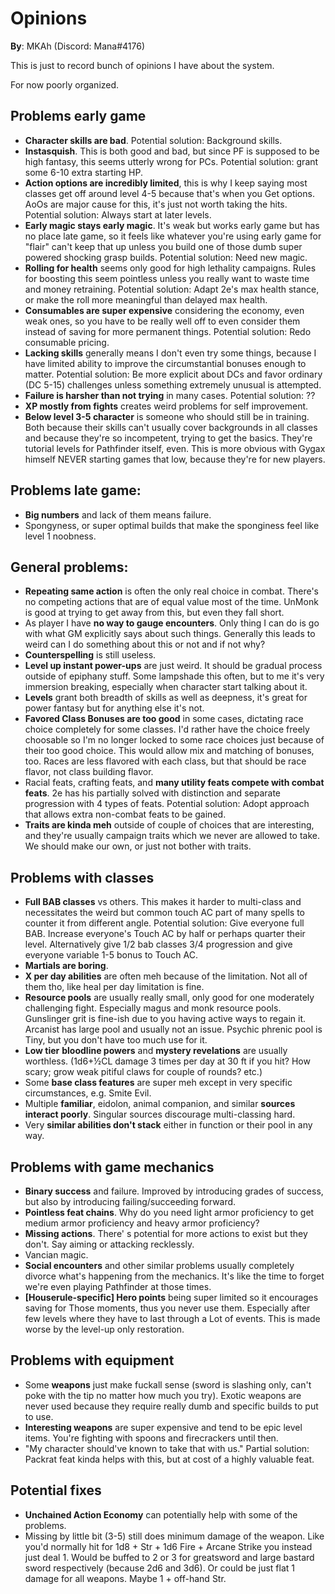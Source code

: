 # Opinions

**By**: MKAh (Discord: Mana#4176)

This is just to record bunch of opinions I have about the system.

For now poorly organized.

## Problems early game

- **Character skills are bad**. Potential solution: Background skills.
- **Instasquish**. This is both good and bad, but since PF is supposed to be high fantasy, this seems utterly wrong for PCs. Potential solution: grant some 6-10 extra starting HP.
- **Action options are incredibly limited**, this is why I keep saying most classes get off around level 4-5 because that's when you Get options. AoOs are major cause for this, it's just not worth taking the hits. Potential solution: Always start at later levels.
- **Early magic stays early magic**. It's weak but works early game but has no place late game, so it feels like whatever you're using early game for "flair" can't keep that up unless you build one of those dumb super powered shocking grasp builds. Potential solution: Need new magic.
- **Rolling for health** seems only good for high lethality campaigns. Rules for boosting this seem pointless unless you really want to waste time and money retraining. Potential solution: Adapt 2e's max health stance, or make the roll more meaningful than delayed max health.
- **Consumables are super expensive** considering the economy, even weak ones, so you have to be really well off to even consider them instead of saving for more permanent things. Potential solution: Redo consumable pricing.
- **Lacking skills** generally means I don't even try some things, because I have limited ability to improve the circumstantial bonuses enough to matter. Potential solution: Be more explicit about DCs and favor ordinary (DC 5-15) challenges unless something extremely unusual is attempted.
- **Failure is harsher than not trying** in many cases. Potential solution: ??
- **XP mostly from fights** creates weird problems for self improvement.
- **Below level 3-5 character** is someone who should still be in training. Both because their skills can't usually cover backgrounds in all classes and because they're so incompetent, trying to get the basics. They're tutorial levels for Pathfinder itself, even. This is more obvious with Gygax himself NEVER starting games that low, because they're for new players.

## Problems late game:

- **Big numbers** and lack of them means failure.
- Spongyness, or super optimal builds that make the sponginess feel like level 1 noobness.

## General problems:

- **Repeating same action** is often the only real choice in combat. There's no competing actions that are of equal value most of the time. UnMonk is good at trying to get away from this, but even they fall short.
- As player I have **no way to gauge encounters**. Only thing I can do is go with what GM explicitly says about such things. Generally this leads to weird can I do something about this or not and if not why?
- **Counterspelling** is still useless.
- **Level up instant power-ups** are just weird. It should be gradual process outside of epiphany stuff. Some lampshade this often, but to me it's very immersion breaking, especially when character start talking about it.
- **Levels** grant both breadth of skills as well as deepness, it's great for power fantasy but for anything else it's not.
- **Favored Class Bonuses are too good** in some cases, dictating race choice completely for some classes. I'd rather have the choice freely choosable so I'm no longer locked to some race choices just because of their too good choice. This would allow mix and matching of bonuses, too. Races are less flavored with each class, but that should be race flavor, not class building flavor.
- Racial feats, crafting feats, and **many utility feats compete with combat feats**. 2e has his partially solved with distinction and separate progression with 4 types of feats. Potential solution: Adopt approach that allows extra non-combat feats to be gained.
- **Traits are kinda meh** outside of couple of choices that are interesting, and they're usually campaign traits which we never are allowed to take. We should make our own, or just not bother with traits.

## Problems with classes

- **Full BAB classes** vs others. This makes it harder to multi-class and necessitates the weird but common touch AC part of many spells to counter it from different angle. Potential solution: Give everyone full BAB. Increase everyone's Touch AC by half or perhaps quarter their level. Alternatively give 1/2 bab classes 3/4 progression and give everyone variable 1-5 bonus to Touch AC.
- **Martials are boring**.
- **X per day abilities** are often meh because of the limitation. Not all of them tho, like heal per day limitation is fine.
- **Resource pools** are usually really small, only good for one moderately challenging fight. Especially magus and monk resource pools. Gunslinger grit is fine-ish due to you having active ways to regain it. Arcanist has large pool and usually not an issue. Psychic phrenic pool is Tiny, but you don't have too much use for it.
- **Low tier** **bloodline powers** and **mystery revelations** are usually worthless. (1d6+½CL damage 3 times per day at 30 ft if you hit? How scary; grow weak pitiful claws for couple of rounds? etc.)
- Some **base class features** are super meh except in very specific circumstances, e.g. Smite Evil.
- Multiple **familiar**, eidolon, animal companion, and similar **sources interact poorly**. Singular sources discourage multi-classing hard.
- Very **similar abilities don't stack** either in function or their pool in any way.

## Problems with game mechanics

- **Binary success** and failure. Improved by introducing grades of success, but also by introducing failing/succeeding forward.
- **Pointless feat chains**. Why do you need light armor proficiency to get medium armor proficiency and heavy armor proficiency?
- **Missing actions**. There' s potential for more actions to exist but they don't. Say aiming or attacking recklessly.
- Vancian magic.
- **Social encounters** and other similar problems usually completely divorce what's happening from the mechanics. It's like the time to forget we're even playing Pathfinder at those times.
- **[Houserule-specific] Hero points** being super limited so it encourages saving for Those moments, thus you never use them. Especially after few levels where they have to last through a Lot of events. This is made worse by the level-up only restoration.

## Problems with equipment

- Some **weapons** just make fuckall sense (sword is slashing only, can't poke with the tip no matter how much you try). Exotic weapons are never used because they require really dumb and specific builds to put to use.
- **Interesting weapons** are super expensive and tend to be epic level items. You're fighting with spoons and firecrackers until then.
- "My character should've known to take that with us." Partial solution: Packrat feat kinda helps with this, but at cost of a highly valuable feat.

## Potential fixes

- **Unchained Action Economy** can potentially help with some of the problems.
- Missing by little bit (3-5) still does minimum damage of the weapon. Like you'd normally hit for 1d8 + Str + 1d6 Fire + Arcane Strike you instead just deal 1. Would be buffed to 2 or 3 for greatsword and large bastard sword respectively (because 2d6 and 3d6). Or could be just flat 1 damage for all weapons. Maybe 1 + off-hand Str.